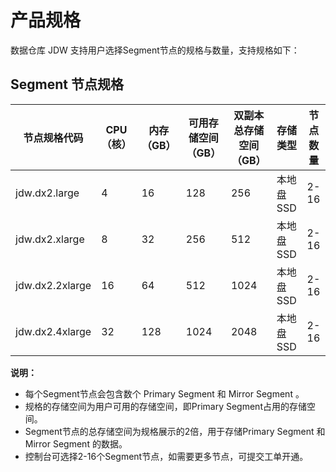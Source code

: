 # 产品规格

数据仓库 JDW 支持用户选择Segment节点的规格与数量，支持规格如下：

## Segment 节点规格

| 节点规格代码    | CPU（核）| 内存（GB）| 可用存储空间（GB）| 双副本总存储空间（GB）|存储类型  | 节点数量 |
| --------------- | ---- | ------ | -------------- | ------------------ | -----    | -------- |
| jdw.dx2.large   | 4    | 16     | 128            | 256                |本地盘SSD | 2-16      |
| jdw.dx2.xlarge  | 8    | 32     | 256            | 512                |本地盘SSD | 2-16      |
| jdw.dx2.2xlarge | 16   | 64     | 512            | 1024               |本地盘SSD | 2-16      |
| jdw.dx2.4xlarge | 32   | 128    | 1024           | 2048               | 本地盘SSD| 2-16      |


**说明：**

- 每个Segment节点会包含数个 Primary Segment 和 Mirror Segment 。
- 规格的存储空间为用户可用的存储空间，即Primary Segment占用的存储空间。
- Segment节点的总存储空间为规格展示的2倍，用于存储Primary Segment 和 Mirror Segment 的数据。
- 控制台可选择2-16个Segment节点，如需要更多节点，可提交工单开通。

